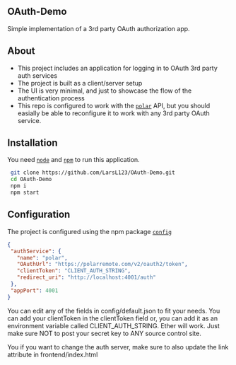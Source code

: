 ## OAuth-Demo
Simple implementation of a 3rd party OAuth authorization app.

## About
- This project includes an application for logging in to OAuth 3rd party auth services
- The project is built as a client/server setup
- The UI is very minimal, and just to showcase the flow of the authentication process
- This repo is configured to work with the [`polar`](https://www.polar.com/accesslink-api/) API, but you should easially be able to reconfigure it to work with any 3rd party OAuth service.

## Installation
You need [`node`](https://nodejs.org/en/) and [`npm`](https://www.npmjs.com/) to run this application.

```bash
 git clone https://github.com/LarsL123/OAuth-Demo.git
 cd OAuth-Demo
 npm i 
 npm start 
```

## Configuration

The project is configured using the npm package [`config`](https://github.com/lorenwest/node-config)
 ```json
{
  "authService": {
    "name": "polar",
    "OAuthUrl": "https://polarremote.com/v2/oauth2/token",
    "clientToken": "CLIENT_AUTH_STRING",
    "redirect_uri": "http://localhost:4001/auth"
  },
  "appPort": 4001
}
 ````
 
 You can edit any of the fields in config/default.json to fit your needs.
 You can add your clientToken in the clientToken field or, you can add it as an environment variable called CLIENT_AUTH_STRING. Ether will work. Just make sure NOT to post your secret key to ANY source control site.
 
 You if you want to change the auth server, make sure to also update the link attribute in frontend/index.html
